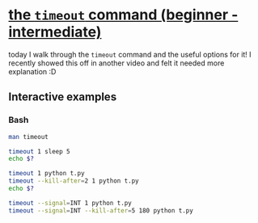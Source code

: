 # [the `timeout` command (beginner - intermediate)](https://youtu.be/QRywzsBftfc)

today I walk through the `timeout` command and the useful options for it!  I recently showed this off in another video and felt it needed more explanation :D

## Interactive examples

### Bash

```bash
man timeout

timeout 1 sleep 5
echo $?

timeout 1 python t.py
timeout --kill-after=2 1 python t.py
echo $?

timeout --signal=INT 1 python t.py
timeout --signal=INT --kill-after=5 180 python t.py
```
